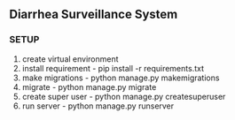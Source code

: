 ## Diarrhea Surveillance System

### SETUP

1. create virtual environment
2. install requirement - pip install -r requirements.txt
3. make migrations - python manage.py makemigrations
4. migrate - python manage.py migrate
5. create super user - python manage.py createsuperuser
6. run server - python manage.py runserver
